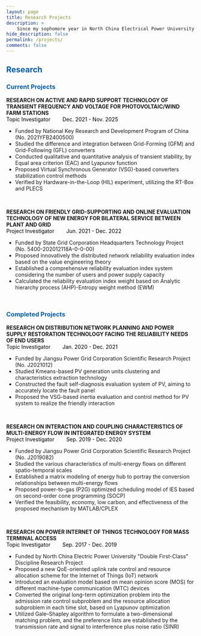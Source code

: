 ```yaml
---
layout: page
title: Research Projects
description: >
    Since my sophomore year in North China Electrical Power University (NCEPU), I joined <a href="https://ieeexplore.ieee.org/author/37404367100" title="Prof. Zhou in IEEEXplore" target="_blank">Prof. Zhenyu Zhou</a>'s Lab and actively participated in scientific research. After that, my undergraduate thesis was supervised by <a href="https://ieeexplore.ieee.org/author/37089503434" title="Prof. Zeng in IEEEXplore" target="_blank">Prof. Bo Zeng</a>. In 2020, through the exam-free postgraduate recommendation, I entered Southeast University (SEU), supervised by <a href="https://ieeexplore.ieee.org/author/37085418471" title="Prof. Wang in IEEEXplore" target="_blank">Prof. Jianhua Wang</a>.
hide_description: false
permalink: /projects/
comments: false
---
```


<!--

 ______     ______     ______     ______     ______     ______     ______     __  __    
/\  == \   /\  ___\   /\  ___\   /\  ___\   /\  __ \   /\  == \   /\  ___\   /\ \_\ \   
\ \  __<   \ \  __\   \ \___  \  \ \  __\   \ \  __ \  \ \  __<   \ \ \____  \ \  __ \  
 \ \_\ \_\  \ \_____\  \/\_____\  \ \_____\  \ \_\ \_\  \ \_\ \_\  \ \_____\  \ \_\ \_\ 
  \/_/ /_/   \/_____/   \/_____/   \/_____/   \/_/\/_/   \/_/ /_/   \/_____/   \/_/\/_/ 
                                                                                        
                                                                                   
-->
<h2 class="h1" style="color: rgb(1,92,171)" id="research">Research </h2>

<h3 class="h2" style="color: rgb(1,92,171)">Current Projects</h3>
<div id="2021Transient">
   <strong>RESEARCH ON ACTIVE AND RAPID SUPPORT TECHNOLOGY OF TRANSIENT FREQUENCY AND VOLTAGE FOR PHOTOVOLTAIC/WIND FARM STATIONS</strong><br>
   <a style="margin-right: 2em;color: black;"><span class="icon-user" style="font-size: 10px;"></span> Topic Investigator</a>   <a style="margin-right: 2em;color: black;"><span class="icon-clock" style="font-size: 10px;"></span> Dec. 2021 - Nov. 2025 </a><br>

 <ul>
    <li> Funded by National Key Research and Development Program of China (No. 2021YFB2400500) </li>
    <li>Studied the difference and integration between Grid-Forming (GFM) and Grid-Following (GFL) converters  </li>
    <li> Conducted qualitative and quantitative analysis of transient stability, by Equal area criterion (EAC) and Lyapunov function </li>
    <li> Proposed Virtual Synchronous Generator (VSG)-based converters stabilization control methods </li>
    <li> Verified by Hardware-in-the-Loop (HIL) experiment, utilizing the RT-Box and PLECS </li>
  </ul>


<!-- <span style="float: right;"> <a href="/publications/2021IES">Reading details</a><span class="icon-arrow-right2" style="font-size:12px;margin:0 0.5em 0 0.5em;"></span></span>
-->


</div>

<br>


<div id="2021Yangzhou">

  <strong>RESEARCH ON FRIENDLY GRID-SUPPORTING AND ONLINE EVALUATION TECHNOLOGY OF NEW ENERGY FOR BILATERAL SERVICE BETWEEN PLANT AND GRID</strong><br>
  <a style="margin-right: 2em;color: black;"><span class="icon-user" style="font-size: 10px;"></span> Project Investigator</a>   <a style="margin-right: 2em;color: black;"><span class="icon-clock" style="font-size: 10px;"></span> Jun. 2021 - Dec. 2022 </a><br>

   <ul>
    <li> Funded by State Grid Corporation Headquarters Technology Project (No. 5400-202012118A-0-0-00) </li>
    <li>Proposed innovatively the distributed network reliability evaluation index based on the value engineering theory  </li>
    <li> Established a comprehensive reliability evaluation index system considering the number of users and power supply capacity </li>
    <li> Calculated the reliability evaluation index weight based on Analytic hierarchy process (AHP)-Entropy weight method (EWM) </li>
  </ul>


<!-- <span style="float: right;"> <a href="/publications/2021IES">Reading details</a><span class="icon-arrow-right2" style="font-size:12px;margin:0 0.5em 0 0.5em;"></span></span>
-->
  


  
  </div>

<br>


<div>
<h3 class="h2" style="color: rgb(1,92,171)">Completed Projects</h3>
</div>


<div id="2020Tianjin">
  <strong>RESEARCH ON DISTRIBUTION NETWORK PLANNING AND POWER SUPPLY RESTORATION TECHNOLOGY FACING THE RELIABILITY NEEDS OF END USERS</strong><br>
  <a style="margin-right: 2em;color: black;"><span class="icon-user" style="font-size: 10px;"></span> Topic Investigator</a>   <a style="margin-right: 2em;color: black;"><span class="icon-clock" style="font-size: 10px;"></span> Jan. 2020 - Dec. 2021 </a><br>
  
   <ul>
    <li> Funded by Jiangsu Power Grid Corporation Scientific Research Project (No. J2021012) </li>
    <li>Studied Kmeans-based PV generation units clustering and characteristics extraction technology  </li>
    <li> Constructed the fault self-diagnosis evaluation system of PV, aiming to accurately locate the fault panel </li>
    <li> Proposed the VSG-based inertia evaluation and control method for PV system to realize the friendly interaction </li>
  </ul>

<!-- <span style="float: right;"> <a href="/publications/2021IES">Reading details</a><span class="icon-arrow-right2" style="font-size:12px;margin:0 0.5em 0 0.5em;"></span></span>
-->
  
  </div>



  <br>

<div id="2019Changzhou">

  <strong>RESEARCH ON INTERACTION AND COUPLING CHARACTERISTICS OF MULTI-ENERGY FLOW IN INTEGRATED ENERGY SYSTEM</strong><br>
  <a style="margin-right: 2em;color: black;"><span class="icon-user" style="font-size: 10px;"></span> Project Investigator </a>   <a style="margin-right: 2em;color: black;"><span class="icon-clock" style="font-size: 10px;"></span> Sep. 2019 - Dec. 2020 </a><br>
    

 <ul>
    <li> Funded by Jiangsu Power Grid Corporation Scientific Research Project (No. J2019082) </li>
    <li>Studied the various characteristics of multi-energy flows on different spatio-temporal scales  </li>
    <li> Established a matrix modeling of energy hub to portray the conversion relationships between multi-energy flows </li>
    <li> Proposed power-to-gas (P2G) optimized scheduling model of IES based on second-order cone programming (SOCP) </li>
    <li> Verified the feasibility, economy, low carbon, and effectiveness of the proposed mechanism by MATLAB/CPLEX </li>
  </ul>

<!-- <span style="float: right;"> <a href="/publications/2021IES">Reading details</a><span class="icon-arrow-right2" style="font-size:12px;margin:0 0.5em 0 0.5em;"></span></span>
-->

    
</div>

   <br>

<div id="2017Beijing">
  
   <strong>RESEARCH ON POWER INTERNET OF THINGS TECHNOLOGY FOR MASS TERMINAL ACCESS</strong><br>
    <a style="margin-right: 2em;color: black;"><span class="icon-user" style="font-size: 10px;"></span> Topic Investigator </a>   <a style="margin-right: 2em;color: black;"><span class="icon-clock" style="font-size: 10px;"></span> Sep. 2017 - Dec. 2019 </a><br>
      
 <ul>
    <li> Funded by North China Electric Power University "Double First-Class" Discipline Research Project</li>
    <li>Proposed a new QoE-oriented uplink rate control and resource allocation scheme for the Internet of Things (IoT) network  </li>
    <li> Introduced an evaluation model based on mean opinion score (MOS) for different machine-type communication (MTC) devices </li>
    <li>  Converted the original long-term optimization problem into the admission rate control subproblem and the resource allocation subproblem in each time slot, based on Lyapunov optimization </li>
    <li> Utilized Gale–Shapley algorithm to formulate a two-dimensional matching problem, and the preference lists are established by the transmission rate and signal to interference plus noise ratio (SINR) </li>
  </ul>


<!-- <span style="float: right;"> <a href="/publications/2021IES">Reading details</a><span class="icon-arrow-right2" style="font-size:12px;margin:0 0.5em 0 0.5em;"></span></span>
-->
      
 </div>